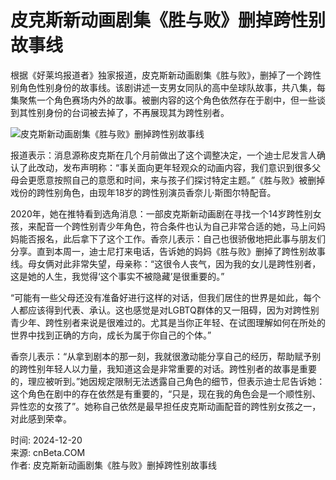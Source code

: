 # 皮克斯新动画剧集《胜与败》删掉跨性别故事线

根据《好莱坞报道者》独家报道，皮克斯新动画剧集《胜与败》，删掉了一个跨性别角色性别身份的故事线。该剧讲述一支男女同队的高中垒球队故事，共八集，每集聚焦一个角色赛场内外的故事。被删内容的这个角色依然存在于剧中，但一些谈到其性别身份的台词被去掉了，不再展现其为跨性别者。

![皮克斯新动画剧集《胜与败》删掉跨性别故事线](https://img.3dmgame.com/uploads/images/news/20241219/1734608286_390406.jpg)

报道表示：消息源称皮克斯在几个月前做出了这个调整决定，一个迪士尼发言人确认了此改动，发布声明称：“事关面向更年轻观众的动画内容，我们意识到很多父母会更愿意按照自己的意愿和时间，来与孩子们探讨特定主题。”《胜与败》被删掉戏份的跨性别角色，由现年18岁的跨性别演员香奈儿·斯图尔特配音。

2020年，她在推特看到选角消息：一部皮克斯新动画剧在寻找一个14岁跨性别女孩，来配音一个跨性别青少年角色，符合条件也认为自己非常合适的她，马上问妈妈能否报名，此后拿下了这个工作。香奈儿表示：自己也很骄傲地把此事与朋友们分享。直到本周一，迪士尼打来电话，告诉她的妈妈《胜与败》删掉了跨性别故事线。母女俩对此非常失望，母亲称：“这很令人丧气，因为我的女儿是跨性别者，这是她的人生，我觉得‘这个事实不被隐藏’是很重要的。”

“可能有一些父母还没有准备好进行这样的对话，但我们居住的世界是如此，每个人都应该得到代表、承认。这也感觉是对LGBTQ群体的又一阻碍，因为对跨性别青少年、跨性别者来说是很难过的。尤其是当你正年轻、在试图理解如何在所处的世界中找到正确的方向，成长为属于你自己的个体。”

香奈儿表示：“从拿到剧本的那一刻，我就很激动能分享自己的经历，帮助赋予别的跨性别年轻人以力量，我知道这会是非常重要的对话。跨性别者的故事是重要的，理应被听到。”她因规定限制无法透露自己角色的细节，但表示迪士尼告诉她：这个角色在剧中的存在依然是有重要的，“只是，现在我的角色会是一个顺性别、异性恋的女孩了”。她称自己依然是最早担任皮克斯动画配音的跨性别女孩之一，对此感到荣幸。

时间: 2024-12-20  
来源: cnBeta.COM  
作者: 皮克斯新动画剧集《胜与败》删掉跨性别故事线  
<!-- tcd_original_link https://www.cnbeta.com.tw/articles/comic/1464434.htm -->
